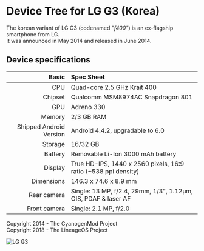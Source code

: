 # Device Tree for LG G3 (Korea)

The korean variant of LG G3 (codenamed _"f400"_) is an ex-flagship smartphone from LG.  
It was announced in May 2014 and released in June 2014.

## Device specifications
Basic                   | Spec Sheet
-----------------------:|:-------------------------
CPU                     | Quad-core 2.5 GHz Krait 400
Chipset                 | Qualcomm MSM8974AC Snapdragon 801
GPU                     | Adreno 330
Memory                  | 2/3 GB RAM
Shipped Android Version | Android 4.4.2, upgradable to 6.0
Storage                 | 16/32 GB
Battery                 | Removable Li-Ion 3000 mAh battery
Display                 | True HD-IPS, 1440 x 2560 pixels, 16:9 ratio (~538 ppi density)
Dimensions              | 146.3 x 74.6 x 8.9 mm
Rear camera             | Single: 13 MP, f/2.4, 29mm, 1/3", 1.12µm, OIS, PDAF & laser AF
Front camera            | Single: 2.1 MP, f/2.0

Copyright 2014 - The CyanogenMod Project  
Copyright 2018 - The LineageOS Project

![LG G3](https://i.imgur.com/TIVXyJ9.jpg "LG G3")
